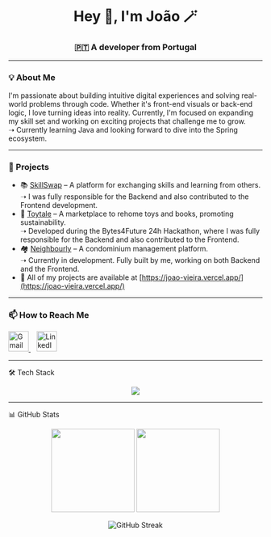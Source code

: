 <h1 align="center">Hey 👋, I'm João 🪄</h1>
<h3 align="center">🇵🇹 A  developer from Portugal</h3>

---

### 💡 About Me

I'm passionate about building intuitive digital experiences and solving real-world problems through code. Whether it's front-end visuals or back-end logic, I love turning ideas into reality. Currently, I'm focused on expanding my skill set and working on exciting projects that challenge me to grow. <br> ➝ Currently learning Java and looking forward to dive into the Spring ecosystem.

---

### 🔭  Projects

- 📚 [SkillSwap](https://github.com/joaovieira77/FinalProjectB4F) – A platform for exchanging skills and learning from others. <br> ➝ I was fully responsible for the Backend and also contributed to the Frontend development.
- 🧸 [Toytale](https://github.com/joaovieira77/toytale) – A marketplace to rehome toys and books, promoting sustainability. <br> ➝ Developed during the Bytes4Future 24h Hackathon, where I was fully responsible for the Backend and also contributed to the Frontend.
- 🏘 [Neighbourly](https://github.com/joaovieira77/Neighbourly) – A condominium management platform. <br> ➝ Currently in development. Fully built by me, working on both Backend and the Frontend.  
- 🚀 All of my projects are available at [https://joao-vieira.vercel.app/](https://joao-vieira.vercel.app/)

---

### 📫 How to Reach Me

<p align="left">
  <a href="mailto:joao7vieira@gmail.com" target="_blank" rel="noopener noreferrer">
    <img src="https://www.svgrepo.com/show/303161/gmail-icon-logo.svg" alt="Gmail" width="40" height="40"/>
  </a>
  &nbsp;&nbsp; 
  <a href="https://linkedin.com/in/joaovieira01/" target="_blank" rel="noopener noreferrer">
    <img src="https://raw.githubusercontent.com/rahuldkjain/github-profile-readme-generator/master/src/images/icons/Social/linked-in-alt.svg" alt="LinkedIn" width="40" height="40"/>
  </a>
</p>


---

🛠️ Tech Stack
<p align="center"> <img src="https://skillicons.dev/icons?i=js,ts,react,nextjs,nodejs,express,java,mongodb,html,css,tailwind,git,figma,postman" /> </p>

---


📊 GitHub Stats
<p align="center"> <img src="https://github-readme-stats.vercel.app/api?username=joaovieira77&show_icons=true&theme=onedark" height="165"/> 
  <img src="https://github-readme-stats.vercel.app/api/top-langs/?username=joaovieira77&layout=compact&theme=onedark" height="165"/> </p>

<p align="center">
  <img src="https://streak-stats.demolab.com?user=joaovieira77&theme=onedark&hide_border=false" alt="GitHub Streak"/>
</p>


